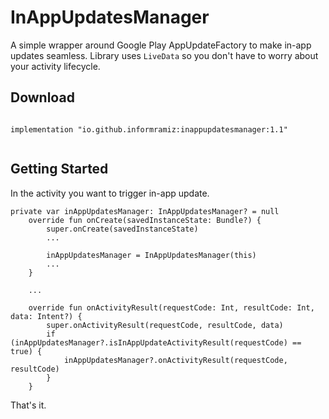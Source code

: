 # InAppUpdatesManager
A simple wrapper around Google Play AppUpdateFactory to make in-app updates seamless. Library uses `LiveData` so you don't have to worry about your activity lifecycle.

## Download
```

implementation "io.github.informramiz:inappupdatesmanager:1.1"


```

## Getting Started
In the activity you want to trigger in-app update.

```
private var inAppUpdatesManager: InAppUpdatesManager? = null
    override fun onCreate(savedInstanceState: Bundle?) {
        super.onCreate(savedInstanceState)
        ...
        
        inAppUpdatesManager = InAppUpdatesManager(this)
        ...
    }

	...

    override fun onActivityResult(requestCode: Int, resultCode: Int, data: Intent?) {
        super.onActivityResult(requestCode, resultCode, data)
        if (inAppUpdatesManager?.isInAppUpdateActivityResult(requestCode) == true) {
            inAppUpdatesManager?.onActivityResult(requestCode, resultCode)
        }
    }
```
That's it.